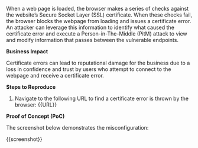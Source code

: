 When a web page is loaded, the browser makes a series of checks against the website’s Secure Socket Layer (SSL) certificate. When these checks fail, the browser blocks the webpage from loading and issues a certificate error. An attacker can leverage this information to identify what caused the certificate error and execute a Person-in-The-Middle (PitM) attack to view and modify information that passes between the vulnerable endpoints.

**Business Impact**

Certificate errors can lead to reputational damage for the business due to a loss in confidence and trust by users who attempt to connect to the webpage and receive a certificate error.

**Steps to Reproduce**

1. Navigate to the following URL to find a certificate error is thrown by the browser: {{URL}}

**Proof of Concept (PoC)**

The screenshot below demonstrates the misconfiguration:

{{screenshot}}
